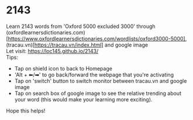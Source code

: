 # 2143
Learn 2143 words from 'Oxford 5000 excluded 3000' through (oxfordlearnersdictionaries.com)[https://www.oxfordlearnersdictionaries.com/wordlists/oxford3000-5000], (tracau.vn)[https://tracau.vn/index.html] and google image<br>
Let visit: https://loc145.github.io/2143/<br>
Tips:<br>
+ Tap on shield icon to back to Homepage<br>
+ 'Alt + ⬅/➡' to go back/forward the webpage that you're activating<br>
+ Tap on 'switch' button to switch monitor between tracau.vn and google image<br>
+ Tap on search box of google image to see the relative trending about your word (this would make your learning more exciting).

Hope this helps!